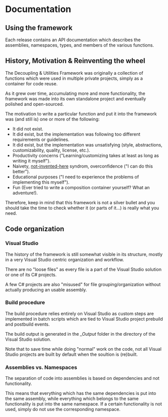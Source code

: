 # Documentation

## Using the framework

Each release contains an API documentation which describes the assemblies, namespaces, types, and members of the various functions.

## History, Motivation & Reinventing the wheel

The Decoupling & Utilities Framework was originally a collection of functions which were used in multiple private projects, simply as a container for code reuse.

As it grew over time, accumulating more and more functionality, the framework was made into its own standalone project and eventually polished and open-sourced.

The motivation to write a particular function and put it into the framework was (and still is) one or more of the following:

 * It did not exist.
 * It did exist, but the implementation was following too different requirements or guidelines.
 * It did exist, but the implementation was unsatisfying (style, abstractions, customizability, quality, license, etc.).
 * Productivity concerns ("Learning/customizing takes at least as long as writing it myself").
 * Naivety, [not-invented-here](https://en.wikipedia.org/wiki/Not_invented_here) syndrom, overconfidence ("I can do this better").
 * Educational purposes ("I need to experience the problems of implementing this myself").
 * Fun (Ever tried to write a composition container yourself? What an adventure!).

Therefore, keep in mind that this framework is not a silver bullet and you should take the time to check whether it (or parts of it...) is really what you need.

## Code organization

### Visual Studio

The history of the framework is still somewhat visible in its structure, mostly in a very Visual Studio centric organization and workflow.

There are no "loose files" as every file is a part of the Visual Studio solution or one of its C# projects.

A few C# projects are also "misused" for file grouping/organization without actually producing an usable assembly.

### Build procedure

The build procedure relies entirely on Visual Studio as custom steps are implemented in batch scripts which are tied to Visual Studio project prebuild and postbuild events.

The build output is generated in the *_Output* folder in the directory of the Visual Studio solution.

Note that to save time while doing "normal" work on the code, not all Visual Studio projects are built by default when the soultion is (re)built.

### Assemblies vs. Namespaces

The separation of code into assemblies is based on dependencies and not functionality.

This means that everything which has the same dependencies is put into the same assembly, while everything which belongs to the same functionality is put into the same namespace.
If a certain functionality is not used, simply do not use the corresponding namespace.
